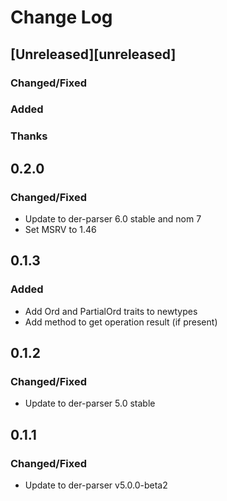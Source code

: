 # Change Log

## [Unreleased][unreleased]

### Changed/Fixed

### Added

### Thanks

## 0.2.0

### Changed/Fixed

- Update to der-parser 6.0 stable and nom 7
- Set MSRV to 1.46

## 0.1.3

### Added

- Add Ord and PartialOrd traits to newtypes
- Add method to get operation result (if present)

## 0.1.2

### Changed/Fixed

- Update to der-parser 5.0 stable

## 0.1.1

### Changed/Fixed

- Update to der-parser v5.0.0-beta2


